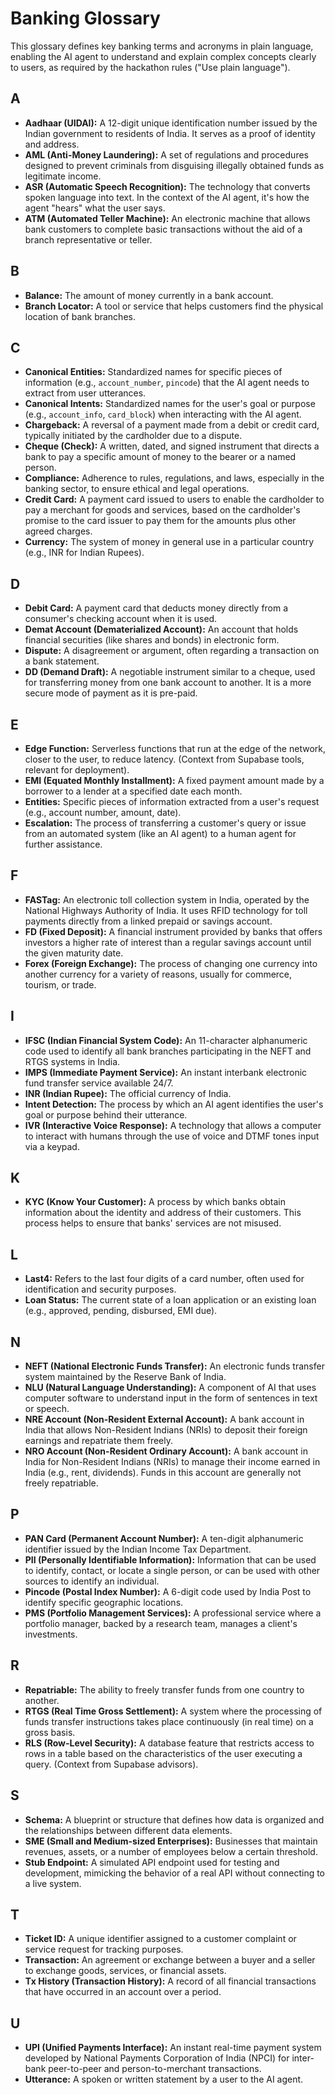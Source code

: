# Banking Glossary

This glossary defines key banking terms and acronyms in plain language, enabling the AI agent to understand and explain complex concepts clearly to users, as required by the hackathon rules ("Use plain language").

## A

-   **Aadhaar (UIDAI):** A 12-digit unique identification number issued by the Indian government to residents of India. It serves as a proof of identity and address.
-   **AML (Anti-Money Laundering):** A set of regulations and procedures designed to prevent criminals from disguising illegally obtained funds as legitimate income.
-   **ASR (Automatic Speech Recognition):** The technology that converts spoken language into text. In the context of the AI agent, it's how the agent "hears" what the user says.
-   **ATM (Automated Teller Machine):** An electronic machine that allows bank customers to complete basic transactions without the aid of a branch representative or teller.

## B

-   **Balance:** The amount of money currently in a bank account.
-   **Branch Locator:** A tool or service that helps customers find the physical location of bank branches.

## C

-   **Canonical Entities:** Standardized names for specific pieces of information (e.g., `account_number`, `pincode`) that the AI agent needs to extract from user utterances.
-   **Canonical Intents:** Standardized names for the user's goal or purpose (e.g., `account_info`, `card_block`) when interacting with the AI agent.
-   **Chargeback:** A reversal of a payment made from a debit or credit card, typically initiated by the cardholder due to a dispute.
-   **Cheque (Check):** A written, dated, and signed instrument that directs a bank to pay a specific amount of money to the bearer or a named person.
-   **Compliance:** Adherence to rules, regulations, and laws, especially in the banking sector, to ensure ethical and legal operations.
-   **Credit Card:** A payment card issued to users to enable the cardholder to pay a merchant for goods and services, based on the cardholder's promise to the card issuer to pay them for the amounts plus other agreed charges.
-   **Currency:** The system of money in general use in a particular country (e.g., INR for Indian Rupees).

## D

-   **Debit Card:** A payment card that deducts money directly from a consumer's checking account when it is used.
-   **Demat Account (Dematerialized Account):** An account that holds financial securities (like shares and bonds) in electronic form.
-   **Dispute:** A disagreement or argument, often regarding a transaction on a bank statement.
-   **DD (Demand Draft):** A negotiable instrument similar to a cheque, used for transferring money from one bank account to another. It is a more secure mode of payment as it is pre-paid.

## E

-   **Edge Function:** Serverless functions that run at the edge of the network, closer to the user, to reduce latency. (Context from Supabase tools, relevant for deployment).
-   **EMI (Equated Monthly Installment):** A fixed payment amount made by a borrower to a lender at a specified date each month.
-   **Entities:** Specific pieces of information extracted from a user's request (e.g., account number, amount, date).
-   **Escalation:** The process of transferring a customer's query or issue from an automated system (like an AI agent) to a human agent for further assistance.

## F

-   **FASTag:** An electronic toll collection system in India, operated by the National Highways Authority of India. It uses RFID technology for toll payments directly from a linked prepaid or savings account.
-   **FD (Fixed Deposit):** A financial instrument provided by banks that offers investors a higher rate of interest than a regular savings account until the given maturity date.
-   **Forex (Foreign Exchange):** The process of changing one currency into another currency for a variety of reasons, usually for commerce, tourism, or trade.

## I

-   **IFSC (Indian Financial System Code):** An 11-character alphanumeric code used to identify all bank branches participating in the NEFT and RTGS systems in India.
-   **IMPS (Immediate Payment Service):** An instant interbank electronic fund transfer service available 24/7.
-   **INR (Indian Rupee):** The official currency of India.
-   **Intent Detection:** The process by which an AI agent identifies the user's goal or purpose behind their utterance.
-   **IVR (Interactive Voice Response):** A technology that allows a computer to interact with humans through the use of voice and DTMF tones input via a keypad.

## K

-   **KYC (Know Your Customer):** A process by which banks obtain information about the identity and address of their customers. This process helps to ensure that banks' services are not misused.

## L

-   **Last4:** Refers to the last four digits of a card number, often used for identification and security purposes.
-   **Loan Status:** The current state of a loan application or an existing loan (e.g., approved, pending, disbursed, EMI due).

## N

-   **NEFT (National Electronic Funds Transfer):** An electronic funds transfer system maintained by the Reserve Bank of India.
-   **NLU (Natural Language Understanding):** A component of AI that uses computer software to understand input in the form of sentences in text or speech.
-   **NRE Account (Non-Resident External Account):** A bank account in India that allows Non-Resident Indians (NRIs) to deposit their foreign earnings and repatriate them freely.
-   **NRO Account (Non-Resident Ordinary Account):** A bank account in India for Non-Resident Indians (NRIs) to manage their income earned in India (e.g., rent, dividends). Funds in this account are generally not freely repatriable.

## P

-   **PAN Card (Permanent Account Number):** A ten-digit alphanumeric identifier issued by the Indian Income Tax Department.
-   **PII (Personally Identifiable Information):** Information that can be used to identify, contact, or locate a single person, or can be used with other sources to identify an individual.
-   **Pincode (Postal Index Number):** A 6-digit code used by India Post to identify specific geographic locations.
-   **PMS (Portfolio Management Services):** A professional service where a portfolio manager, backed by a research team, manages a client's investments.

## R

-   **Repatriable:** The ability to freely transfer funds from one country to another.
-   **RTGS (Real Time Gross Settlement):** A system where the processing of funds transfer instructions takes place continuously (in real time) on a gross basis.
-   **RLS (Row-Level Security):** A database feature that restricts access to rows in a table based on the characteristics of the user executing a query. (Context from Supabase advisors).

## S

-   **Schema:** A blueprint or structure that defines how data is organized and the relationships between different data elements.
-   **SME (Small and Medium-sized Enterprises):** Businesses that maintain revenues, assets, or a number of employees below a certain threshold.
-   **Stub Endpoint:** A simulated API endpoint used for testing and development, mimicking the behavior of a real API without connecting to a live system.

## T

-   **Ticket ID:** A unique identifier assigned to a customer complaint or service request for tracking purposes.
-   **Transaction:** An agreement or exchange between a buyer and a seller to exchange goods, services, or financial assets.
-   **Tx History (Transaction History):** A record of all financial transactions that have occurred in an account over a period.

## U

-   **UPI (Unified Payments Interface):** An instant real-time payment system developed by National Payments Corporation of India (NPCI) for inter-bank peer-to-peer and person-to-merchant transactions.
-   **Utterance:** A spoken or written statement by a user to the AI agent.